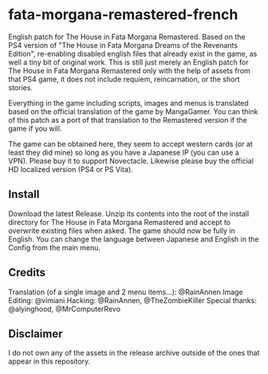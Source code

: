 # fata-morgana-remastered-french
English patch for The House in Fata Morgana Remastered. Based on the PS4 version of "The House in Fata Morgana Dreams of the Revenants Edition", re-enabling disabled english files that already exist in the game, as well a tiny bit of original work. This is still just merely an English patch for The House in Fata Morgana Remastered only with the help of assets from that PS4 game, it does not include requiem, reincarnation, or the short stories.

Everything in the game including scripts, images and menus is translated based on the official translation of the game by MangaGamer. You can think of this patch as a port of that translation to the Remastered version if the game if you will.

The game can be obtained here, they seem to accept western cards (or at least they did mine) so long as you have a Japanese IP (you can use a VPN). Please buy it to support Novectacle. Likewise please buy the official HD localized version (PS4 or PS Vita).

## Install
Download the latest Release.
Unzip its contents into the root of the install directory for The House in Fata Morgana Remastered and accept to overwrite existing files when asked.
The game should now be fully in English. You can change the language between Japanese and English in the Config from the main menu.

## Credits
Translation (of a single image and 2 menu items...): @RainAnnen
Image Editing: @vimiani
Hacking: @RainAnnen, @TheZombieKiller
Special thanks: @alyinghood, @MrComputerRevo
## Disclaimer
I do not own any of the assets in the release archive outside of the ones that appear in this repository.
